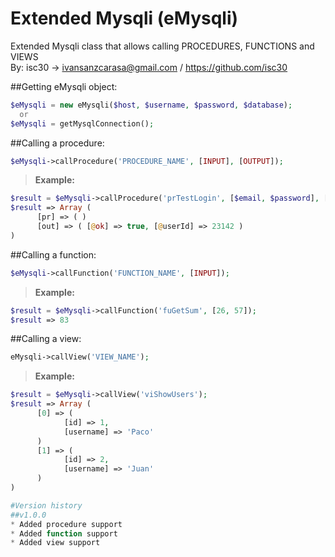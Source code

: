 # Extended Mysqli (eMysqli)
Extended Mysqli class that allows calling PROCEDURES, FUNCTIONS and VIEWS<br />
By: isc30 -> ivansanzcarasa@gmail.com / https://github.com/isc30

##Getting eMysqli object:
```php
$eMysqli = new eMysqli($host, $username, $password, $database);
  or
$eMysqli = getMysqlConnection();
```

##Calling a procedure:
```php
$eMysqli->callProcedure('PROCEDURE_NAME', [INPUT], [OUTPUT]);
```
 > **Example:**
```php
$result = $eMysqli->callProcedure('prTestLogin', [$email, $password], ['@ok', '@userId']);
$result => Array (
      [pr] => ( )
      [out] => ( [@ok] => true, [@userId] => 23142 )
)
```

##Calling a function:
```php
$eMysqli->callFunction('FUNCTION_NAME', [INPUT]);
```
 > **Example:**
```php
$result = $eMysqli->callFunction('fuGetSum', [26, 57]);
$result => 83
```

##Calling a view:
```php
eMysqli->callView('VIEW_NAME');
```
 > **Example:**
```php
$result = $eMysqli->callView('viShowUsers');
$result => Array (
      [0] => (
            [id] => 1,
            [username] => 'Paco'
      )
      [1] => (
            [id] => 2,
            [username] => 'Juan'
      )
)

#Version history
##v1.0.0
* Added procedure support
* Added function support
* Added view support

